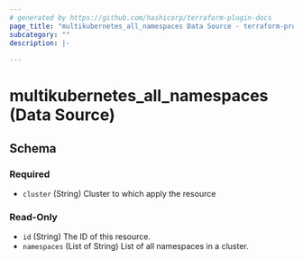 ```yaml
---
# generated by https://github.com/hashicorp/terraform-plugin-docs
page_title: "multikubernetes_all_namespaces Data Source - terraform-provider-multikubernetes"
subcategory: ""
description: |-
  
---
```


# multikubernetes_all_namespaces (Data Source)





<!-- schema generated by tfplugindocs -->
## Schema

### Required

- `cluster` (String) Cluster to which apply the resource

### Read-Only

- `id` (String) The ID of this resource.
- `namespaces` (List of String) List of all namespaces in a cluster.
